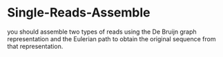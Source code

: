 # Single-Reads-Assemble
<p>you should assemble two types of reads using the De Bruijn graph representation and the Eulerian path to obtain the
original sequence from that representation.</p>
